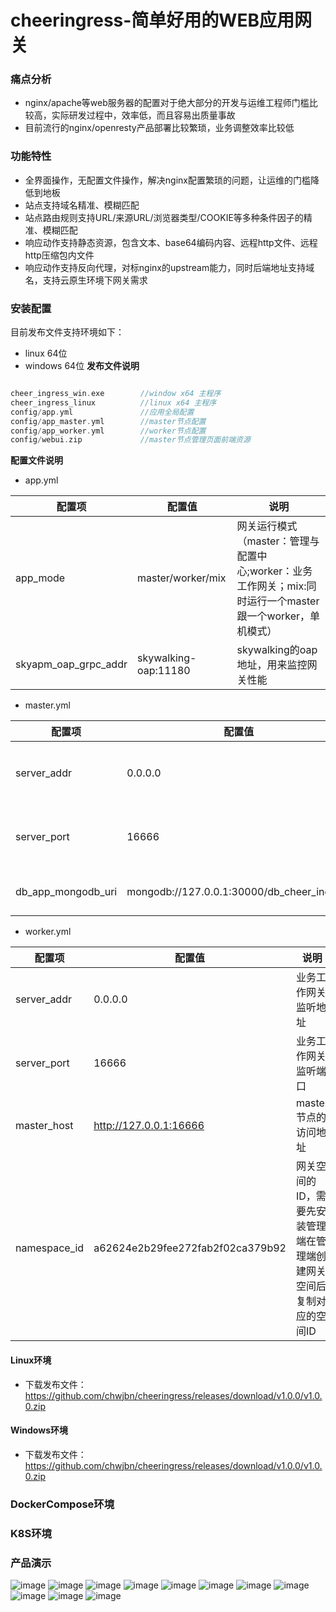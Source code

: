 # cheeringress-简单好用的WEB应用网关

### 痛点分析
- nginx/apache等web服务器的配置对于绝大部分的开发与运维工程师门槛比较高，实际研发过程中，效率低，而且容易出质量事故
- 目前流行的nginx/openresty产品部署比较繁琐，业务调整效率比较低

### 功能特性
- 全界面操作，无配置文件操作，解决nginx配置繁琐的问题，让运维的门槛降低到地板
- 站点支持域名精准、模糊匹配
- 站点路由规则支持URL/来源URL/浏览器类型/COOKIE等多种条件因子的精准、模糊匹配
- 响应动作支持静态资源，包含文本、base64编码内容、远程http文件、远程http压缩包内文件
- 响应动作支持反向代理，对标nginx的upstream能力，同时后端地址支持域名，支持云原生环境下网关需求

### 安装配置
目前发布文件支持环境如下：
- linux 64位
- windows 64位
**发布文件说明**
```go

cheer_ingress_win.exe        //window x64 主程序
cheer_ingress_linux          //linux x64 主程序
config/app.yml               //应用全局配置
config/app_master.yml        //master节点配置
config/app_worker.yml        //worker节点配置
config/webui.zip             //master节点管理页面前端资源
```

**配置文件说明**
- app.yml

| 配置项 | 配置值 | 说明 |
| --- | --- | --- |
| app_mode | master/worker/mix | 网关运行模式（master：管理与配置中心;worker：业务工作网关；mix:同时运行一个master跟一个worker，单机模式） |
| skyapm_oap_grpc_addr | skywalking-oap:11180 | skywalking的oap地址，用来监控网关性能 |


- master.yml

| 配置项 | 配置值 | 说明 |
| --- | --- | --- |
| server_addr | 0.0.0.0 | 管理与配置网关工作监听地址 |
| server_port | 16666 | 管理与配置网关工作监听端口 |
| db_app_mongodb_uri | mongodb://127.0.0.1:30000/db_cheer_ingress | mongodb连接字符串 |

- worker.yml

| 配置项 | 配置值 | 说明 |
| --- | --- | --- |
| server_addr | 0.0.0.0 | 业务工作网关监听地址 |
| server_port | 16666 | 业务工作网关监听端口 |
| master_host | http://127.0.0.1:16666 | master节点的访问地址 |
| namespace_id | a62624e2b29fee272fab2f02ca379b92 | 网关空间的ID，需要先安装管理端在管理端创建网关空间后复制对应的空间ID |
#### Linux环境
- 下载发布文件：https://github.com/chwjbn/cheeringress/releases/download/v1.0.0/v1.0.0.zip
#### Windows环境
- 下载发布文件：https://github.com/chwjbn/cheeringress/releases/download/v1.0.0/v1.0.0.zip
### DockerCompose环境
### K8S环境
### 产品演示
![image](doc/img/0001.jpg)
![image](doc/img/0002.jpg)
![image](doc/img/0003.jpg)
![image](doc/img/0004.jpg)
![image](doc/img/0005.jpg)
![image](doc/img/0006.jpg)
![image](doc/img/0007.jpg)
![image](doc/img/0008.jpg)
![image](doc/img/0009.jpg)
![image](doc/img/0010.jpg)
![image](doc/img/0011.jpg)
